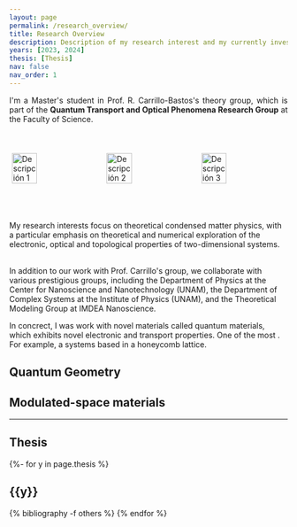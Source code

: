 ```yaml
---
layout: page
permalink: /research_overview/
title: Research Overview
description: Description of my research interest and my currently investigation.
years: [2023, 2024]
thesis: [Thesis]
nav: false
nav_order: 1
---
```


<p style="text-align:justify">
I'm a Master's student in Prof. R. Carrillo-Bastos's theory group, which is part of the <b>Quantum Transport and Optical Phenomena Research Group</b> at the Faculty of Science.</p>  <br> <br>

<div style="display: flex; justify-content: space-between;">
  <img src="ruta-de-tu-imagen1.jpg" alt="Descripción 1" style="width: 30%; margin: 5px;">
  <img src="ruta-de-tu-imagen2.jpg" alt="Descripción 2" style="width: 30%; margin: 5px;">
  <img src="ruta-de-tu-imagen3.jpg" alt="Descripción 3" style="width: 30%; margin: 5px;">
</div>

<br><br>

My research interests focus on theoretical condensed matter physics, with a particular emphasis on theoretical and numerical exploration of the electronic, optical and topological properties of two-dimensional systems. <br><br>

In addition to our work with Prof. Carrillo's group, we collaborate with various prestigious groups, including the Department of Physics at the Center for Nanoscience and Nanotechnology (UNAM), the Department of Complex Systems at the Institute of Physics (UNAM), and the Theoretical Modeling Group at IMDEA Nanoscience.

In concrect, I was work with novel materials called quantum materials, which exhibits novel electronic and transport properties. One of the most . For example,  a systems based in a honeycomb lattice. 

## Quantum Geometry


## Modulated-space materials

_______________

## Thesis 

<div class="publications">

{%- for y in page.thesis %}
  <h2 class="year">{{y}}</h2>
  {% bibliography -f others %} 
{% endfor %}

</div>

